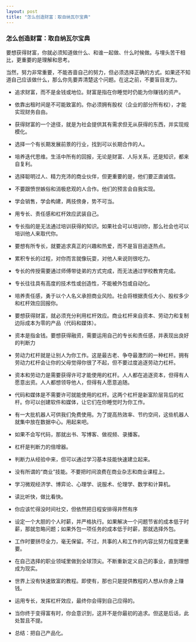 ```yaml
---
layout: post
title: "怎么创造财富：取自纳瓦尔宝典"
---
```


### 怎么创造财富：取自纳瓦尔宝典
要想获得财富，你就必须知道做什么、和谁一起做、什么时候做。与埋头苦干相比，更重要的是理解和思考。

当然，努力非常重要，不能吝啬自己的努力，但必须选择正确的方式。如果还不知道自己应该做什么，那么你先要弄清楚这个问题。在这之前，不要盲目发力。


* 追求财富，而不是金钱或地位。财富是指在你睡觉时仍能为你赚钱的资产。
* 依靠出租时间是不可能致富的。你必须拥有股权（企业的部分所有权），才能实现财务自由。
* 获得财富的一个途径，就是为社会提供其有需求但无从获得的东西，并实现规模化。
* 选择一个有长期发展前景的行业，找到可以长期合作的人。

* 培养迭代思维。生活中所有的回报，无论是财富、人际关系，还是知识，都来自复利。
* 选择聪明过人、精力充沛的商业伙伴，但更重要的是，他们要正直诚信。
* 不要跟愤世嫉俗和消极悲观的人合作。他们的预言会自我实现。
* 学会销售，学会构建，两技傍身，势不可当。

* 用专长、责任感和杠杆效应武装自己。
* 专长指的是无法通过培训获得的知识。如果社会可以培训你，那么社会也可以培训他人来取代你。
* 要想有所专长，就要追求真正的兴趣和热爱，而不是盲目追逐热点。
* 累积专长的过程，对你而言就像玩耍，对他人来说则很吃力。
* 专长的传授需要通过师傅带徒弟的方式完成，而无法通过学校教育完成。
* 专长往往具有高度的技术性或创造性，不能被外包或自动化。
* 培养责任感，勇于以个人名义承担商业风险。社会将根据责任大小、股权多少和杠杆效应回报你。

* 要想获得财富，就必须充分利用杠杆效应。商业杠杆来自资本、劳动力和复制边际成本为零的产品（代码和媒体）。
* 资本是指金钱。要想获得融资，需要运用自己的专长和责任感，并表现出良好的判断力
* 劳动力杠杆就是让别人为你工作。这是最古老、争夺最激烈的一种杠杆。拥有劳动力杠杆会让你的父母觉得你很了不起，但不要过度追逐劳动力杠杆。
* 资本和劳动力是需要获得许可才能使用的杠杆。人人都在追逐资本，但得有人愿意出资。人人都想领导他人，但得有人愿意追随。
* 代码和媒体是不需要许可就能使用的杠杆。这两个杠杆是新富阶层背后的杠杆。你可以创建软件和媒体，让它们在你睡觉时为你工作。
* 有一大批机器人可供我们免费使用。为了提高热效率、节约空间，这些机器人就集中放在数据中心。用起来吧。
* 如果不会写代码，那就出书、写博客、做视频、录播客。

* 杠杆是判断力的倍增器。
* 判断力从经验中来，但可以通过学习基本技能快速建立起来。
* 没有所谓的“商业”技能。不要把时间浪费在商业杂志和商业课程上。
* 学习微观经济学、博弈论、心理学、说服术、伦理学、数学和计算机。
* 读比听快，做比看快。
* 你应该忙得没时间社交，但依然把日程安排得井然有序
* 设定一个大胆的个人时薪，并严格执行。如果解决一个问题节省的成本低于时薪，那就忽略问题；如果外包一项任务的成本低于时薪，那就选择外包。
* 工作时要拼尽全力，毫无保留。不过，共事的人和工作的内容比努力程度更重要。
* 在自己选择的职业领域里做到全球顶尖。不断重新定义自己的事业，直到理想成为现实。

* 世界上没有快速致富的教程。即使有，那也只是提供教程的人想从你身上赚钱。
* 运用专长，发挥杠杆效应，最终你会得到自己应得的。
* 当你终于变得富有时，你会意识到，这并不是你最初的追求。但这是后话，此处暂且不提。

* 总结：把自己产品化。